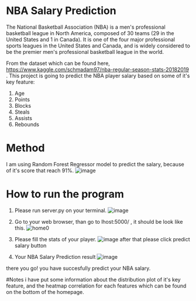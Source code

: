 # NBA Salary Prediction

The National Basketball Association (NBA) is a men's professional basketball league in North America, composed of 30 teams (29 in the United States and 1 in Canada). It is one of the four major professional sports leagues in the United States and Canada, and is widely considered to be the premier men's professional basketball league in the world. 

From the dataset which can be found here, https://www.kaggle.com/schmadam97/nba-regular-season-stats-20182019 . This project is going to predict the NBA player salary based on some of it's key feature:

1. Age
2. Points
3. Blocks
4. Steals
5. Assists
6. Rebounds

# Method 
I am using Random Forest Regressor model to predict the salary, because of it's score that reach 91%.
![image](https://github.com/https://github.com/kevinwid2993/FinalProject/blob/master/screenshots/result.png)

# How to run the program
1. Please run server.py on your terminal.
![image](https://github.com/https://github.com/kevinwid2993/FinalProject/blob/master/screenshots/server.png)

2. Go to your web browser, than go to lhost:5000/ , it should be look like this.
![home0](https://user-images.githubusercontent.com/49969832/61687995-fec63380-ad4d-11e9-9b93-12e616a9ff1f.png)

3. Please fill the stats of your player.
![image](https://github.com/https://github.com/kevinwid2993/FinalProject/blob/master/screenshots/home.png)
after that please click predict salary button

4. Your NBA Salary Prediction result
![image](https://github.com/https://github.com/kevinwid2993/FinalProject/blob/master/screenshots/score.png)

there you go! you have succesfully predict your NBA salary.

#Notes
i have put some information about the distribution plot of it's key feature, and the heatmap correlation for each features which can be found on the bottom of the homepage.
